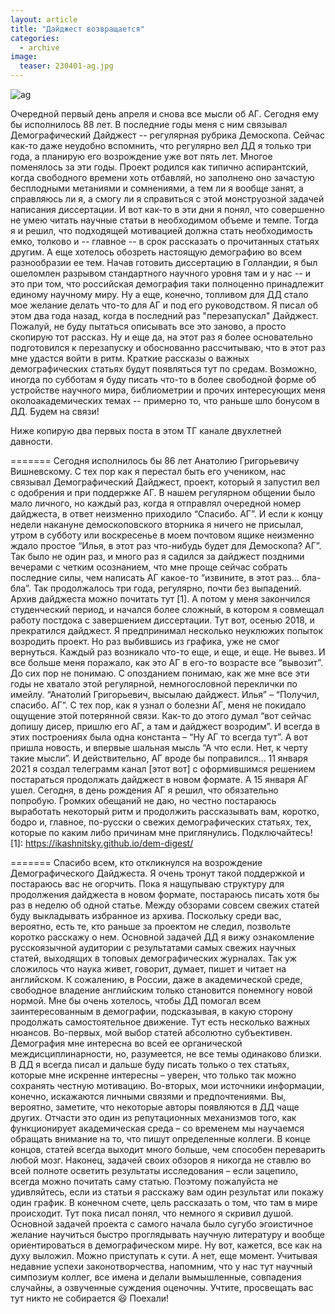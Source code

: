 ```yaml
---
layout: article
title: "Дайджест возвращается"
categories: 
  - archive
image:
  teaser: 230401-ag.jpg
---
```


![ag](/dem-digest/images/2023/001-ag.png)

Очередной первый день апреля и снова все мысли об АГ. Сегодня ему бы исполнилось 88 лет. В последние годы меня с ним связывал Демографический Дайджест -- регулярная рубрика Демоскопа. Сейчас как-то даже неудобно вспомнить, что регулярно вел ДД я только три года, а планирую его возрождение уже вот пять лет. Многое поменялось за эти годы. Проект родился как типично аспирантский, когда свободного времени хоть отбавляй, но заполнено оно зачастую бесплодными метаниями и сомнениями, а тем ли я вообще занят, а справляюсь ли я, а смогу ли я справиться с этой монструозной задачей написания диссертации. И вот как-то в эти дни я понял, что совершенно не умею читать научные статьи в необходимом объеме и темпе. Тогда я и решил, что подходящей мотивацией должна стать необходимость емко, толково и -- главное -- в срок рассказать о прочитанных статьях другим. А еще хотелось обозреть настоящую демографию во всем разнообразии ее тем. Начав готовить диссертацию в Голландии, я был ошеломлен разрывом стандартного научного уровня там и у нас -- и это при том, что российская демография таки полноценно принадлежит единому научному миру. Ну а еще, конечно, топливом для ДД стало мое желание делать что-то для АГ и под его руководством. Я писал об этом два года назад, когда в последний раз "перезапускал" Дайджест. Пожалуй, не буду пытаться описывать все это заново, а просто скопирую тот рассказ. Ну и еще да, на этот раз я более основательно подготовился к перезапуску и обоснованно рассчитываю, что в этот раз мне удастся войти в ритм. Краткие рассказы о важных демографических статьях будут появляться тут по средам. Возможно, иногда по субботам я буду писать что-то в более свободной форме об устройстве научного мира, библиометрии и прочих интересующих меня околоакадемических темах -- примерно то, что раньше шло бонусом в ДД. Будем на связи!

Ниже копирую два первых поста в этом ТГ канале двухлетней давности.


=======
Сегодня исполнилось бы 86 лет Анатолию Григорьевичу Вишневскому. С тех пор как я перестал быть его учеником, нас связывал Демографический Дайджест, проект, который я запустил вел с одобрения и при поддержке АГ. В нашем регулярном общении было мало личного, но каждый раз, когда я отправлял очередной номер дайджеста, в ответ неизменно приходило “Спасибо. АГ”. И если к концу недели накануне демоскоповского вторника я ничего не присылал, утром в субботу или воскресенье в моем почтовом ящике неизменно ждало простое “Илья, в этот раз что-нибудь будет для Демоскопа? АГ”. Так было не один раз, и много раз я садился за дайджест поздними вечерами с четким осознанием, что мне проще сейчас собрать последние силы, чем написать АГ какое-то “извините, в этот раз… бла-бла”. Так продолжалось три года, регулярно, почти без выпадений. Архив дайджеста можно почитать тут [1]. 
А потом у меня закончился студенческий период, и начался более сложный, в котором я совмещал работу постдока с завершением диссертации. Тут вот, осенью 2018, и прекратился дайджест. Я предпринимал несколько неуклюжих попыток возродить проект. Но раз выбившись из графика, уже не смог вернуться. Каждый раз возникало что-то еще, и еще, и еще. Не вывез. И все больше меня поражало, как это АГ в его-то возрасте все “вывозит”. До сих пор не понимаю.
С опозданием понимаю, как же мне все эти годы не хватало этой регулярной, немногословной переклички по имейлу. “Анатолий Григорьевич, высылаю дайджест. Илья” – “Получил, спасибо. АГ”.  С тех пор, как я узнал о болезни АГ, меня не покидало ощущение этой потерянной связи. Как-то до этого думал “вот сейчас допишу дисер, пришлю его АГ, а там и дайджест возродим”. И всегда в этих построениях была одна константа – “Ну АГ то всегда тут”. А вот пришла новость, и впервые шальная мысль “А что если. Нет, к черту такие мысли”. И действительно, АГ вроде бы поправился… 11 января 2021 я создал телеграмм канал [этот вот] с оформившимся решением постараться продолжать дайджест в новом формате. А 15 января АГ ушел. 
Сегодня, в день рождения АГ я решил, что обязательно попробую. Громких обещаний не даю, но честно постараюсь выработать некоторый ритм и продолжить рассказывать вам, коротко, бодро и, главное, по-русски о свежих демографических статьях, тех, которые по каким либо причинам мне приглянулись. Подключайтесь!
[1]: https://ikashnitsky.github.io/dem-digest/

=======
Спасибо всем, кто откликнулся на возрождение Демографического Дайджеста. Я очень тронут такой поддержкой и постараюсь вас не огорчить. Пока я нащупываю структуру для продолжения дайджеста в новом формате, постараюсь писать хотя бы раз в неделю об одной статье. Между обзорами совсем свежих статей буду выкладывать избранное из архива. Поскольку среди вас, вероятно, есть те, кто раньше за проектом не следил, позвольте коротко расскажу о нем. Основной задачей ДД я вижу ознакомление русскоязычной аудитории с результатами самых свежих научных  статей, выходящих в топовых демографических журналах. Так уж сложилось что наука живет, говорит, думает, пишет и читает на английском. К сожалению, в России, даже в академической среде, свободное владение английским только становится понемногу новой нормой. Мне бы очень хотелось, чтобы ДД помогал всем заинтересованным в демографии, подсказывая, в какую сторону продолжать самостоятельное движение. Тут есть несколько важных нюансов. Во-первых, мой выбор статей абсолютно субъективен. Демография мне интересна во всей ее органической междисциплинарности, но, разумеется, не все темы одинаково близки. В ДД я всегда писал и дальше буду писать только о тех статьях, которые мне искренне интересны – уверен, что только так можно сохранять честную мотивацию. Во-вторых, мои источники информации, конечно, искажаются личными связями и предпочтениями. Вы, вероятно, заметите, что некоторые авторы появляются в ДД чаще других. Отчасти это один из репутационных механизмов того, как функционирует академическая среда – со временем мы научаемся обращать внимание на то, что пишут определенные коллеги. В конце концов, статей всегда выходит много больше, чем способен переварить любой мозг. Наконец, задачей своих обзоров я никогда не ставлю во всей полноте осветить результаты исследования – если зацепило, всегда можно почитать саму статью. Поэтому пожалуйста не удивляйтесь, если из статьи я расскажу вам один результат или покажу один график. В конечном счете, цель рассказать о том, что там в мире происходит. 
Тут пока писал понял, что немного я скривил  душой. Основной задачей проекта с самого начала было сугубо эгоистичное желание научиться быстро проглядывать научную литературу и вообще ориентироваться в демографическом мире. Ну вот, кажется, все как на духу выложил. Можно приступать к сути. А нет, еще момент. Учитывая недавние успехи законотворчества, напомним, что у нас тут научный симпозиум коллег, все имена и делали вымышленные, совпадения случайны, а озвученные суждения оценочны. Учтите, просвещать вас тут никто не собирается 😃 Поехали!